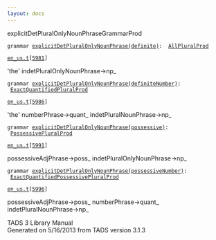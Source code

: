 ```yaml
---
layout: docs
---
```

<span class="title">explicitDetPluralOnlyNounPhrase</span><span class="type">GrammarProd</span>

`grammar `<span class="classExtLink">[`explicitDetPluralOnlyNounPhrase(definite)`](../object/explicitDetPluralOnlyNounPhrase(definite).html)</span>` :   `[`AllPluralProd`](../object/AllPluralProd.html)

[`en_us.t`](../file/en_us.t.html)`[`[`5981`](../source/en_us.t.html#5981)`]`

<div class="gramrule">

'the' indetPluralOnlyNounPhrase-\>np\_  

</div>

`grammar `<span class="classExtLink">[`explicitDetPluralOnlyNounPhrase(definiteNumber)`](../object/explicitDetPluralOnlyNounPhrase(definiteNumber).html)</span>` :   `[`ExactQuantifiedPluralProd`](../object/ExactQuantifiedPluralProd.html)

[`en_us.t`](../file/en_us.t.html)`[`[`5986`](../source/en_us.t.html#5986)`]`

<div class="gramrule">

'the' numberPhrase-\>quant\_ indetPluralNounPhrase-\>np\_  

</div>

`grammar `<span class="classExtLink">[`explicitDetPluralOnlyNounPhrase(possessive)`](../object/explicitDetPluralOnlyNounPhrase(possessive).html)</span>` :   `[`PossessivePluralProd`](../object/PossessivePluralProd.html)

[`en_us.t`](../file/en_us.t.html)`[`[`5991`](../source/en_us.t.html#5991)`]`

<div class="gramrule">

possessiveAdjPhrase-\>poss\_ indetPluralOnlyNounPhrase-\>np\_  

</div>

`grammar `<span class="classExtLink">[`explicitDetPluralOnlyNounPhrase(possessiveNumber)`](../object/explicitDetPluralOnlyNounPhrase(possessiveNumber).html)</span>` :   `[`ExactQuantifiedPossessivePluralProd`](../object/ExactQuantifiedPossessivePluralProd.html)

[`en_us.t`](../file/en_us.t.html)`[`[`5996`](../source/en_us.t.html#5996)`]`

<div class="gramrule">

possessiveAdjPhrase-\>poss\_ numberPhrase-\>quant\_  
indetPluralNounPhrase-\>np\_  

</div>

<div class="ftr">

TADS 3 Library Manual  
Generated on 5/16/2013 from TADS version 3.1.3

</div>
